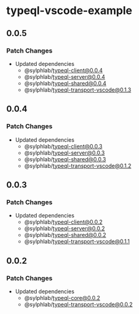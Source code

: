 # typeql-vscode-example

## 0.0.5

### Patch Changes

- Updated dependencies
  - @sylphlab/typeql-client@0.0.4
  - @sylphlab/typeql-server@0.0.4
  - @sylphlab/typeql-shared@0.0.4
  - @sylphlab/typeql-transport-vscode@0.1.3

## 0.0.4

### Patch Changes

- Updated dependencies
  - @sylphlab/typeql-client@0.0.3
  - @sylphlab/typeql-server@0.0.3
  - @sylphlab/typeql-shared@0.0.3
  - @sylphlab/typeql-transport-vscode@0.1.2

## 0.0.3

### Patch Changes

- Updated dependencies
  - @sylphlab/typeql-client@0.0.2
  - @sylphlab/typeql-server@0.0.2
  - @sylphlab/typeql-shared@0.0.2
  - @sylphlab/typeql-transport-vscode@0.1.1

## 0.0.2

### Patch Changes

- Updated dependencies
  - @sylphlab/typeql-core@0.0.2
  - @sylphlab/typeql-transport-vscode@0.0.2

